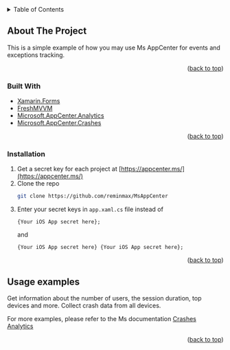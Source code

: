 <div id="top"></div>

<!-- TABLE OF CONTENTS -->
<details>
  <summary>Table of Contents</summary>
  <ol>
    <li>
      <a href="#about-the-project">About The Project</a>
      <ul>
        <li><a href="#built-with">Built With</a></li>
      </ul>
    </li>
      <ul>
        <li><a href="#installation">Installation</a></li>
      </ul>
    <li><a href="#usage">Usage examples</a></li>
  </ol>
</details>


<!-- ABOUT THE PROJECT -->
## About The Project

This is a simple example of how you may use Ms AppCenter for events and exceptions tracking.

<p align="right">(<a href="#top">back to top</a>)</p>


### Built With

* [Xamarin.Forms](https://docs.microsoft.com/en-us/xamarin/xamarin-forms/)
* [FreshMVVM](https://github.com/rid00z/FreshMvvm)
* [Microsoft.AppCenter.Analytics](https://www.nuget.org/packages/Microsoft.AppCenter.Analytics/)
* [Microsoft.AppCenter.Crashes](https://www.nuget.org/packages/Microsoft.AppCenter.Crashes/)

<p align="right">(<a href="#top">back to top</a>)</p>


### Installation

1. Get a secret key for each project at [https://appcenter.ms/](https://appcenter.ms/)
2. Clone the repo
   ```sh
   git clone https://github.com/reminmax/MsAppCenter
   ```
4. Enter your secret keys in `app.xaml.cs` file instead of
   ```
   {Your iOS App secret here};
   ```
   and 
   ```
   {Your iOS App secret here} {Your iOS App secret here};
   ```

<p align="right">(<a href="#top">back to top</a>)</p>


<!-- USAGE EXAMPLES -->
## Usage examples

Get information about the number of users, the session duration, top devices and more.
Collect crash data from all devices.

For more examples, please refer to the Ms documentation
[Crashes](https://docs.microsoft.com/en-us/appcenter/sdk/crashes/xamarin)
[Analytics](https://docs.microsoft.com/en-us/appcenter/analytics/)

<p align="right">(<a href="#top">back to top</a>)</p>
